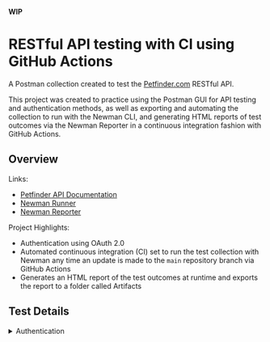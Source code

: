 **WIP**
# RESTful API testing with CI using GitHub Actions

A Postman collection created to test the [Petfinder.com](https://www.petfinder.com) RESTful API.  


This project was created to practice using the Postman GUI for API testing and authentication methods, as well as exporting and automating the collection to run with the Newman CLI, and generating HTML reports of test outcomes via the Newman Reporter in a continuous integration fashion with GitHub Actions.

## Overview

Links:

- [Petfinder API Documentation](https://www.petfinder.com/developers/v2/docs/)
- [Newman Runner](https://www.npmjs.com/package/newman)
- [Newman Reporter](https://www.npmjs.com/package/newman-reporter-htmlextra)

Project Highlights:

- Authentication using OAuth 2.0
- Automated continuous integration (CI) set to run the test collection with Newman any time an update is made to the `main` repository branch via GitHub Actions
- Generates an HTML report of the test outcomes at runtime and exports the report to a folder called Artifacts   



## Test Details
<details>
  <summary>Authentication</summary>
    <br>
    <p>Test Steps</p>
    <ol><li>Send a request for an access token, passing in encrypted variables for <code>client_id</code> and <code>client_secret</code></li>
        <li>Capture the access token from the response body and store in an encrypted variable to be included in the header for subsequent requests</li>
    </ol>
    <p>Expected Results</p>
    <ul><li>Returned successful status code of <code>200</code></li></ul>

</details>
